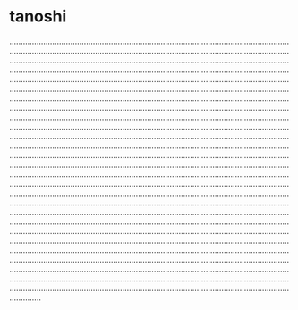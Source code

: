 # tanoshi

..................................................................................................................................................................................................................................................................................................................................................................................................................................................................................................................................................................................................................................................................................................................................................................................................................................................................................................................................................................................................................................................................................................................................................................................................................................................................................................................................................................................................................................................................................................................................................................................................................................................................................................................................................................................................................................................................................................................................................................................................................................................................................................................................................................................................................................................................................................................................................................................................................................................................................................................................................................................................................................................................................................................................................................................................................................................................................................................................................................................................................................................................................................................................................................................................................................................................................................................................................................................................................................................................................................